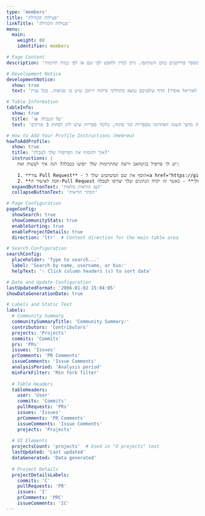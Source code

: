 ```yaml
---
type: 'members'
title: 'פעילות הקהילה'
linkTitle: 'פעילות הקהילה'
menu:
  main:
    weight: 80
    identifier: members

# Page Content
description: 'בדף זה תוכלו לראות את רשימת התורמים לקהילה, כולל מידע על תרומתם: קומיטים, בקשות משיכה, תגובות ומספר פרויקטים בהם השתתפו. ניתן למיין ולחפש לפי שם או לפי כמות תרומות.'

# Development Notice
developmentNotice:
  show: true
  text: 'הדף שלפניכם נמצא בתהליכי פיתוח וייתכן שיש בו שגיאות. בכל עניין (פיתוח חדש, שאלות או הערות נא לפנות לאוריאל אופיר urielofir@gmail.com).'

# Table Information
tableInfo:
  show: true
  title: '📊 על הטבלה'
  text: 'בטבלה שלפניכם מופיעה פעילות מחצי השנה האחרונה מספריות קוד פתוח, כלומר ספריות שיש להן לפחות 3 פורקים (forks).'

# How to Add Your Profile Instructions (Hebrew)
howToAddProfile:
  show: true
  title: 'איך להוסיף את הפרופיל שלך לטבלה?'
  instructions: |
    יש לך פרופיל בגיטהאב ורוצה שהתרומות שלך יופיעו בטבלה? הנה איך לעשות זאת:
    
    1. **צור Pull Request** - הוסף את שם המשתמש שלך ל<a href="https://github.com/Maakaf/maakaf_home/blob/main/config.json" target="_blank">קובץ הקונפיגורציה</a> (במערך `usernames` - הוסף את שם המשתמש שלך בתוך גרשיים עם פסיק)
    2. **חכה לאישור ה-Pull Request שלך** - כאשר זה יקרה הנתונים שלך יצורפו לטבלה
  expandButtonText: 'הצג הוראות מלאות'
  collapseButtonText: 'הסתר הוראות'

# Page Configuration
pageConfig:
  showSearch: true
  showCommunityStats: true
  enableSorting: true
  enableProjectDetails: true
  direction: 'ltr'  # Content direction for the main table area

# Search Configuration
searchConfig:
  placeholder: 'Type to search...'
  label: 'Search by name, username, or bio:'
  helpText: '💡 Click column headers (↕) to sort data'

# Date and Update Configuration
lastUpdatedFormat: '2006-01-02 15:04:05'
showDataGenerationDate: true

# Labels and Static Text
labels:
  # Community Summary
  communitySummaryTitle: 'Community Summary:'
  contributors: 'Contributors'
  projects: 'Projects'
  commits: 'Commits'
  prs: 'PRs'
  issues: 'Issues'
  prComments: 'PR Comments'
  issueComments: 'Issue Comments'
  analysisPeriod: 'Analysis period'
  minForkFilter: 'Min fork filter'
  
  # Table Headers
  tableHeaders:
    user: 'User'
    commits: 'Commits'
    pullRequests: 'PRs'
    issues: 'Issues'
    prComments: 'PR Comments'
    issueComments: 'Issue Comments'
    projects: 'Projects'
  
  # UI Elements
  projectsCount: 'projects'  # Used in "X projects" text
  lastUpdated: 'Last updated'
  dataGenerated: 'Data generated'
  
  # Project Details
  projectDetailsLabels:
    commits: 'C'
    pullRequests: 'PR'
    issues: 'I'
    prComments: 'PRC'
    issueComments: 'IC'
---
```

